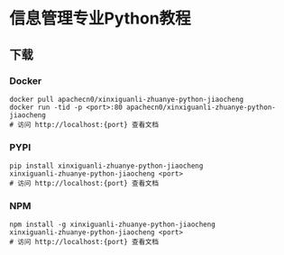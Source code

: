 # 信息管理专业Python教程

## 下载

### Docker

```
docker pull apachecn0/xinxiguanli-zhuanye-python-jiaocheng
docker run -tid -p <port>:80 apachecn0/xinxiguanli-zhuanye-python-jiaocheng
# 访问 http://localhost:{port} 查看文档
```

### PYPI

```
pip install xinxiguanli-zhuanye-python-jiaocheng
xinxiguanli-zhuanye-python-jiaocheng <port>
# 访问 http://localhost:{port} 查看文档
```

### NPM

```
npm install -g xinxiguanli-zhuanye-python-jiaocheng
xinxiguanli-zhuanye-python-jiaocheng <port>
# 访问 http://localhost:{port} 查看文档
```